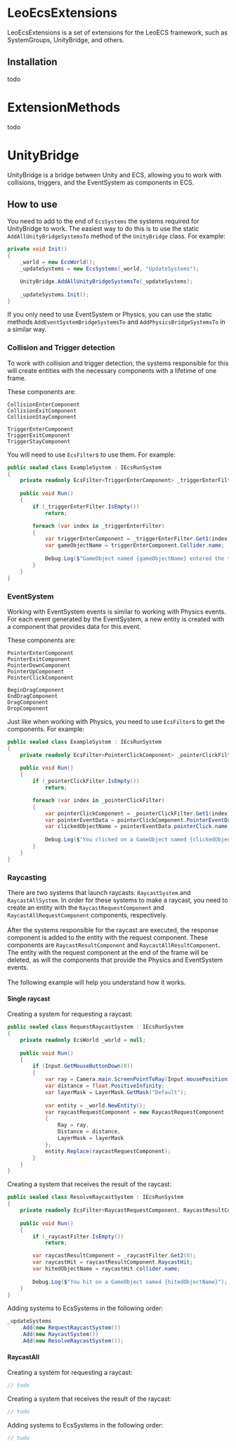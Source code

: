 # LeoEcsExtensions
LeoEcsExtensions is a set of extensions for the LeoECS framework, such as SystemGroups, UnityBridge, and others.

## Installation
todo

# ExtensionMethods
todo

# UnityBridge

UnityBridge  is a bridge between Unity and ECS, allowing you to work with collisions, triggers, and the EventSystem as components in ECS.

## How to use
You need to add to the end of `EcsSystems` the systems required for UnityBridge to work. The easiest way to do this is to use the static `AddAllUnityBridgeSystemsTo` method of the `UnityBridge` class. For example:
```c#
private void Init()
{
    _world = new EcsWorld();
    _updateSystems = new EcsSystems(_world, "UpdateSystems");

    UnityBridge.AddAllUnityBridgeSystemsTo(_updateSystems);
            
    _updateSystems.Init();
}
```

If you only need to use EventSystem or Physics, you can use the static methods `AddEventSystemBridgeSystemsTo` and `AddPhysicsBridgeSystemsTo` in a similar way.

### Collision and Trigger detection
To work with collision and trigger detection, the systems responsible for this will create entities with the necessary components with a lifetime of one frame.

These components are:
```
CollisionEnterComponent
CollisionExitComponent
CollisionStayComponent

TriggerEnterComponent
TriggerExitComponent
TriggerStayComponent
```

You will need to use `EcsFilter`s to use them. For example:
```c#
public sealed class ExampleSystem : IEcsRunSystem
{
    private readonly EcsFilter<TriggerEnterComponent> _triggerEnterFilter = null;
    
    public void Run()
    {
        if (_triggerEnterFilter.IsEmpty())
            return;

        foreach (var index in _triggerEnterFilter)
        {
            var triggerEnterComponent = _triggerEnterFilter.Get1(index);
            var gameObjectName = triggerEnterComponent.Collider.name;
            
            Debug.Log($"GameObject named {gameObjectName} entered the trigger.");
        }
    }
}
```

### EventSystem
Working with EventSystem events is similar to working with Physics events. For each event generated by the EventSystem, a new entity is created with a component that provides data for this event.

These components are:
```
PointerEnterComponent
PointerExitComponent
PointerDownComponent
PointerUpComponent
PointerClickComponent

BeginDragComponent
EndDragComponent
DragComponent
DropComponent
```

Just like when working with Physics, you need to use `EcsFilter`s to get the components. For example:
```c#
public sealed class ExampleSystem : IEcsRunSystem
{
    private readonly EcsFilter<PointerClickComponent> _pointerClickFilter = null;
    
    public void Run()
    {
        if (_pointerClickFilter.IsEmpty())
            return;

        foreach (var index in _pointerClickFilter)
        {
            var pointerClickComponent = _pointerClickFilter.Get1(index);
            var pointerEventData = pointerClickComponent.PointerEventData;
            var clickedObjectName = pointerEventData.pointerClick.name;
            
            Debug.Log($"You clicked on a GameObject named {clickedObjectName}.");
        }
    }
}
```

### Raycasting
There are two systems that launch raycasts: `RaycastSystem` and `RaycastAllSystem`. In order for these systems to make a raycast, you need to create an entity with the `RaycastRequestComponent` and `RaycastAllRequestComponent` components, respectively.
<br>
<br>
After the systems responsible for the raycast are executed, the response component is added to the entity with the request component. These components are `RaycastResultComponent` and `RaycastAllResultComponent`.
<br>
The entity with the request component at the end of the frame will be deleted, as will the components that provide the Physics and EventSystem events.
<br>
<br>
The following example will help you understand how it works.

#### Single raycast
Creating a system for requesting a raycast:
```c#
public sealed class RequestRaycastSystem : IEcsRunSystem
{
    private readonly EcsWorld _world = null;
    
    public void Run()
    {
        if (Input.GetMouseButtonDown(0))
        {
            var ray = Camera.main.ScreenPointToRay(Input.mousePosition);
            var distance = float.PositiveInfinity;
            var layerMask = LayerMask.GetMask("Default");
            
            var entity = _world.NewEntity();
            var raycastRequestComponent = new RaycastRequestComponent
            {
                Ray = ray,
                Distance = distance,
                LayerMask = layerMask
            };
            entity.Replace(raycastRequestComponent);
        }
    }
}
```

Creating a system that receives the result of the raycast:
```c#
public sealed class ResolveRaycastSystem : IEcsRunSystem
{
    private readonly EcsFilter<RaycastRequestComponent, RaycastResultComponent> _raycastFilter = null;
    
    public void Run()
    {
        if (_raycastFilter.IsEmpty())
            return;

        var raycastResultComponent = _raycastFilter.Get2(0);
        var raycastHit = raycastResultComponent.RaycastHit;
        var hitedObjectName = raycastHit.collider.name;
        
        Debug.Log($"You hit on a GameObject named {hitedObjectName}");
    }
}
```

Adding systems to EcsSystems in the following order:
```c#
_updateSystems
    .Add(new RequestRaycastSystem())
    .Add(new RaycastSystem())
    .Add(new ResolveRaycastSystem());
```

#### RaycastAll
Creating a system for requesting a raycast:
```c#
// todo
```

Creating a system that receives the result of the raycast:
```c#
// todo
```

Adding systems to EcsSystems in the following order:
```c#
// todo
```